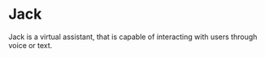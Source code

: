 # Jack
Jack is a virtual assistant, that is capable of interacting with users through voice or text.
